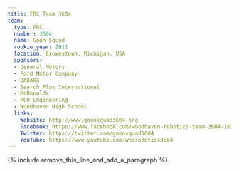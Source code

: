 ```yaml
---
title: FRC Team 3604
team:
  type: FRC
  number: 3604
  name: Goon Squad
  rookie_year: 2011
  location: Brownstown, Michigan, USA
  sponsors:
  - General Motors
  - Ford Motor Company
  - DADARA
  - Search Plus International
  - McDonalds
  - RCO Engineering
  - Woodhaven High School
  links:
    Website: http://www.goonsquad3604.org
    Facebook: https://www.facebook.com/woodhaven-robotics-team-3604-167378876696706
    Twitter: https://twitter.com/goonsquad3604
    YouTube: https://www.youtube.com/whsrobotics3604
---
```


{% include remove_this_line_and_add_a_paragraph %}